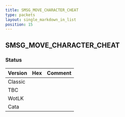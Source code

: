```yaml
---
title: SMSG_MOVE_CHARACTER_CHEAT
type: packets
layout: single_markdown_in_list
position: 15
---
```


## SMSG_MOVE_CHARACTER_CHEAT

### Status

Version | Hex | Comment
---------- | ---------- | ---------- 
Classic |  |  
TBC |  |  
WotLK |  |  
Cata |  |  

